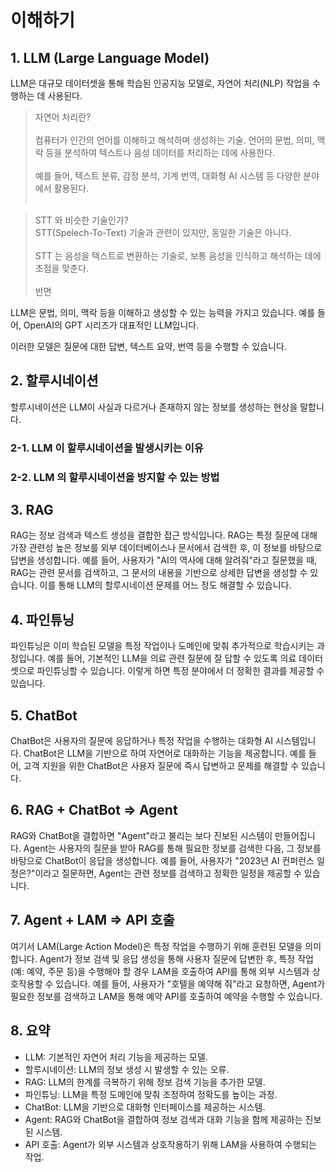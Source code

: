 # 이해하기

## 1. LLM (Large Language Model)
LLM은 대규모 데이터셋을 통해 학습된 인공지능 모델로, 자연어 처리(NLP) 작업을 수행하는 데 사용된다.

> 자연어 처리란?</br></br>
컴퓨터가 인간의 언어를 이해하고 해석하며 생성하는 기술. 언어의 문법, 의미, 맥락 등을 분석하여 텍스트나 음성 데이터를 처리하는 데에 사용한다.</br></br>
예를 들어, 텍스트 분류, 감정 분석, 기계 번역, 대화형 AI 시스템 등 다양한 분야에서 활용된다.</br></br>

> STT 와 비슷한 기술인가?</br>
STT(Spelech-To-Text) 기술과 관련이 있지만, 동일한 기술은 아니다.</br></br>
STT 는 음성을 텍스트로 변환하는 기술로, 보통 음성을 인식하고 해석하는 데에 초점을 맞춘다.</br></br>
반면


LLM은 문법, 의미, 맥락 등을 이해하고 생성할 수 있는 능력을 가지고 있습니다. 예를 들어, OpenAI의 GPT 시리즈가 대표적인 LLM입니다.

이러한 모델은 질문에 대한 답변, 텍스트 요약, 번역 등을 수행할 수 있습니다.



## 2. 할루시네이션
할루시네이션은 LLM이 사실과 다르거나 존재하지 않는 정보를 생성하는 현상을 말합니다.

### 2-1. LLM 이 할루시네이션을 발생시키는 이유

### 2-2. LLM 의 할루시네이션을 방지할 수 있는 방법

## 3. RAG
RAG는 정보 검색과 텍스트 생성을 결합한 접근 방식입니다. RAG는 특정 질문에 대해 가장 관련성 높은 정보를 외부 데이터베이스나 문서에서 검색한 후, 이 정보를 바탕으로 답변을 생성합니다. 예를 들어, 사용자가 "AI의 역사에 대해 알려줘"라고 질문했을 때, RAG는 관련 문서를 검색하고, 그 문서의 내용을 기반으로 상세한 답변을 생성할 수 있습니다. 이를 통해 LLM의 할루시네이션 문제를 어느 정도 해결할 수 있습니다.

## 4. 파인튜닝
파인튜닝은 이미 학습된 모델을 특정 작업이나 도메인에 맞춰 추가적으로 학습시키는 과정입니다. 예를 들어, 기본적인 LLM을 의료 관련 질문에 잘 답할 수 있도록 의료 데이터셋으로 파인튜닝할 수 있습니다. 이렇게 하면 특정 분야에서 더 정확한 결과를 제공할 수 있습니다.

## 5. ChatBot
ChatBot은 사용자의 질문에 응답하거나 특정 작업을 수행하는 대화형 AI 시스템입니다. ChatBot은 LLM을 기반으로 하여 자연어로 대화하는 기능을 제공합니다. 예를 들어, 고객 지원을 위한 ChatBot은 사용자 질문에 즉시 답변하고 문제를 해결할 수 있습니다.

## 6. RAG + ChatBot => Agent
RAG와 ChatBot을 결합하면 "Agent"라고 불리는 보다 진보된 시스템이 만들어집니다. Agent는 사용자의 질문을 받아 RAG를 통해 필요한 정보를 검색한 다음, 그 정보를 바탕으로 ChatBot이 응답을 생성합니다. 예를 들어, 사용자가 "2023년 AI 컨퍼런스 일정은?"이라고 질문하면, Agent는 관련 정보를 검색하고 정확한 일정을 제공할 수 있습니다.

## 7. Agent + LAM => API 호출
여기서 LAM(Large Action Model)은 특정 작업을 수행하기 위해 훈련된 모델을 의미합니다. Agent가 정보 검색 및 응답 생성을 통해 사용자 질문에 답변한 후, 특정 작업(예: 예약, 주문 등)을 수행해야 할 경우 LAM을 호출하여 API를 통해 외부 시스템과 상호작용할 수 있습니다. 예를 들어, 사용자가 "호텔을 예약해 줘"라고 요청하면, Agent가 필요한 정보를 검색하고 LAM을 통해 예약 API를 호출하여 예약을 수행할 수 있습니다.

## 8. 요약
- LLM: 기본적인 자연어 처리 기능을 제공하는 모델.
- 할루시네이션: LLM의 정보 생성 시 발생할 수 있는 오류.
- RAG: LLM의 한계를 극복하기 위해 정보 검색 기능을 추가한 모델.
- 파인튜닝: LLM을 특정 도메인에 맞춰 조정하여 정확도를 높이는 과정.
- ChatBot: LLM을 기반으로 대화형 인터페이스를 제공하는 시스템.
- Agent: RAG와 ChatBot을 결합하여 정보 검색과 대화 기능을 함께 제공하는 진보된 시스템.
- API 호출: Agent가 외부 시스템과 상호작용하기 위해 LAM을 사용하여 수행되는 작업.